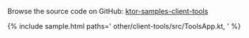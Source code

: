 [//]: # (title: Client Tools)
[//]: # (category: samples)
[//]: # (caption: Client Tools)

Browse the source code on GitHub: [ktor-samples-client-tools](https://github.com/ktorio/ktor-samples/tree/master/other/client-tools)

{% include sample.html paths='
    other/client-tools/src/ToolsApp.kt,
' %}